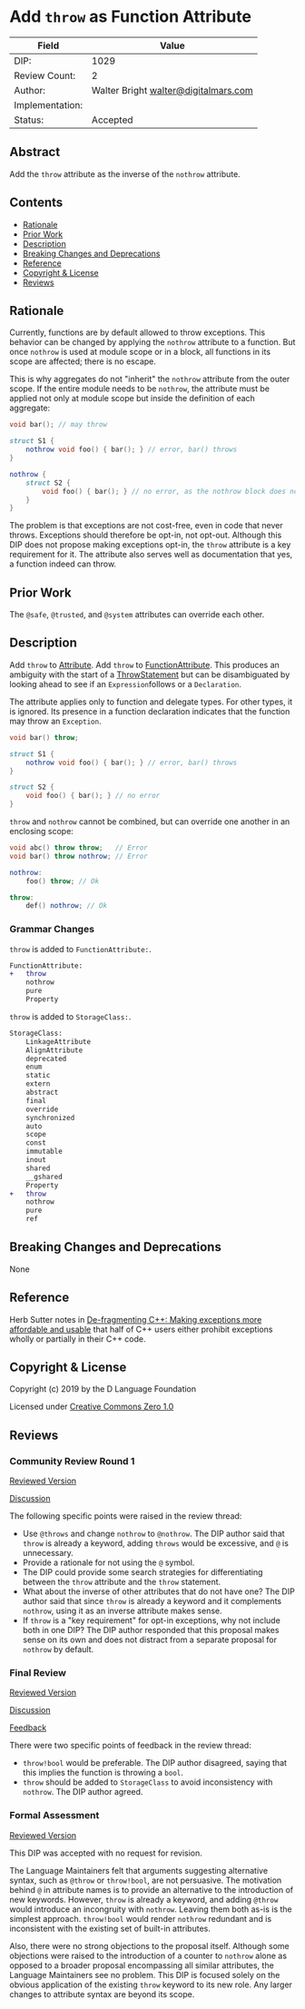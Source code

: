 # Add `throw` as Function Attribute

| Field           | Value                                                           |
|-----------------|-----------------------------------------------------------------|
| DIP:            | 1029                                                            |
| Review Count:   | 2                                                               |
| Author:         | Walter Bright walter@digitalmars.com                            |
| Implementation: |                                                                 |
| Status:         | Accepted                                                        |

## Abstract
Add the `throw` attribute as the inverse of the `nothrow` attribute.

## Contents
* [Rationale](#rationale)
* [Prior Work](#prior-work)
* [Description](#description)
* [Breaking Changes and Deprecations](#breaking-changes-and-deprecations)
* [Reference](#reference)
* [Copyright & License](#copyright--license)
* [Reviews](#reviews)

## Rationale
Currently, functions are by default allowed to throw exceptions. This behavior can be changed
by applying the `nothrow` attribute to a function. But once `nothrow` is used at module scope
or in a block, all functions in its scope are affected; there is no escape.

This is why aggregates do not "inherit" the `nothrow` attribute from the outer scope.
If the entire module needs to be `nothrow`, the attribute must be applied not only at module
scope but inside the definition of each aggregate:

```d
void bar(); // may throw

struct S1 {
    nothrow void foo() { bar(); } // error, bar() throws
}

nothrow {
    struct S2 {
        void foo() { bar(); } // no error, as the nothrow block does not apply
    }
}
```

The problem is that exceptions are not cost-free, even in code that never throws. Exceptions
should therefore be opt-in, not opt-out. Although this DIP does not propose making exceptions
opt-in, the `throw` attribute is a key requirement for it. The attribute also serves
well as documentation that yes, a function indeed can throw.

## Prior Work
The `@safe`, `@trusted`, and `@system` attributes can override each other.

## Description
Add `throw` to [Attribute](https://dlang.org/spec/attribute.html#Attribute).
Add `throw` to [FunctionAttribute](https://dlang.org/spec/function.html#FunctionAttribute).
This produces an ambiguity with the start of a
[ThrowStatement](https://dlang.org/spec/statement.html#throw-statement)
but can be disambiguated by looking ahead to see if an `Expression`follows or a `Declaration`.

The attribute applies only to function and delegate types. For other types, it is ignored.
Its presence in a function declaration indicates that the function may throw an `Exception`.

```d
void bar() throw;

struct S1 {
    nothrow void foo() { bar(); } // error, bar() throws
}

struct S2 {
    void foo() { bar(); } // no error
}
```

`throw` and `nothrow` cannot be combined, but can override one another in an enclosing scope:

```d
void abc() throw throw;   // Error
void bar() throw nothrow; // Error

nothrow:
    foo() throw; // Ok

throw:
    def() nothrow; // Ok
```

### Grammar Changes
`throw` is added to `FunctionAttribute:`.

```diff
FunctionAttribute:
+   throw
    nothrow
    pure
    Property
```

`throw` is added to `StorageClass:`.

```diff
StorageClass:
    LinkageAttribute
    AlignAttribute
    deprecated
    enum
    static
    extern
    abstract
    final
    override
    synchronized
    auto
    scope
    const
    immutable
    inout
    shared
    __gshared
    Property
+   throw
    nothrow
    pure
    ref
```

## Breaking Changes and Deprecations
None

## Reference
Herb Sutter notes in
[De-fragmenting C++: Making exceptions more affordable and usable](https://www.youtube.com/watch?v=os7cqJ5qlzo)
that half of C++ users either prohibit exceptions wholly or partially in their C++ code.

## Copyright & License
Copyright (c) 2019 by the D Language Foundation

Licensed under [Creative Commons Zero 1.0](https://creativecommons.org/publicdomain/zero/1.0/legalcode.txt)

## Reviews

### Community Review Round 1

[Reviewed Version](https://github.com/dlang/DIPs/blob/8c48c98a0495f73db9a2d5c4aef502b9febe9673/DIPs/DIP1029.md)

[Discussion](https://forum.dlang.org/post/sbdrybtyfkxfhxxjgqco@forum.dlang.org)

The following specific points were raised in the review thread:
* Use `@throws` and change `nothrow` to `@nothrow`. The DIP author said that `throw` is already a keyword, adding `throws` would be excessive, and `@` is unnecessary.
* Provide a rationale for not using the `@` symbol.
* The DIP could provide some search strategies for differentiating between the `throw` attribute and the `throw` statement.
* What about the inverse of other attributes that do not have one? The DIP author said that since `throw` is already a keyword and it complements `nothrow`, using it as an inverse attribute makes sense.
* If `throw` is a "key requirement" for opt-in exceptions, why not include both in one DIP? The DIP author responded that this proposal makes sense on its own and does not distract from a separate proposal for `nothrow` by default.

### Final Review

[Reviewed Version](https://github.com/dlang/DIPs/blob/9db80ddadcf5a220958ddcfec14b9c71cdb43d1c/DIPs/DIP1029.md)

[Discussion](https://forum.dlang.org/post/lyerouocavjvspqwvrmb@forum.dlang.org)

[Feedback](https://forum.dlang.org/post/qhtqeavhyzjfamhgcjjl@forum.dlang.org)

There were two specific points of feedback in the review thread:
* `throw!bool` would be preferable. The DIP author disagreed, saying that this implies the function is throwing a `bool`.
* `throw` should be added to `StorageClass` to avoid inconsistency with `nothrow`. The DIP author agreed.

### Formal Assessment

[Reviewed Version](https://github.com/dlang/DIPs/blob/26e3ce642dc4e615e605ff740f663284fee69472/DIPs/DIP1029.md)

This DIP was accepted with no request for revision.

The Language Maintainers felt that arguments suggesting alternative syntax, such as `@throw` or `throw!bool`, are not persuasive. The motivation behind `@` in attribute names is to provide an alternative to the introduction of new keywords. However, `throw` is already a keyword, and adding `@throw` would introduce an incongruity with `nothrow`. Leaving them both as-is is the simplest approach. `throw!bool` would render `nothrow` redundant and is inconsistent with the existing set of built-in attributes. 

Also, there were no strong objections to the proposal itself. Although some objections were raised to the introduction of a counter to `nothrow` alone as opposed to a broader proposal encompassing all similar attributes, the Language Maintainers see no problem. This DIP is focused solely on the obvious application of the existing `throw` keyword to its new role. Any larger changes to attribute syntax are beyond its scope.